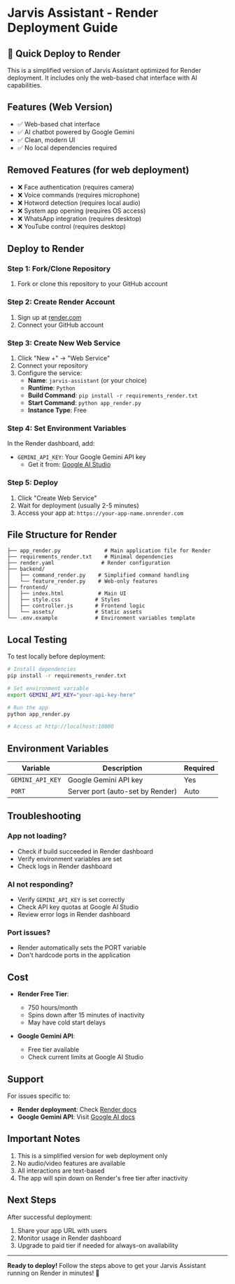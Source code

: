 # Jarvis Assistant - Render Deployment Guide

## 🚀 Quick Deploy to Render

This is a simplified version of Jarvis Assistant optimized for Render deployment. It includes only the web-based chat interface with AI capabilities.

## Features (Web Version)
- ✅ Web-based chat interface
- ✅ AI chatbot powered by Google Gemini
- ✅ Clean, modern UI
- ✅ No local dependencies required

## Removed Features (for web deployment)
- ❌ Face authentication (requires camera)
- ❌ Voice commands (requires microphone)
- ❌ Hotword detection (requires local audio)
- ❌ System app opening (requires OS access)
- ❌ WhatsApp integration (requires desktop)
- ❌ YouTube control (requires desktop)

## Deploy to Render

### Step 1: Fork/Clone Repository
1. Fork or clone this repository to your GitHub account

### Step 2: Create Render Account
1. Sign up at [render.com](https://render.com)
2. Connect your GitHub account

### Step 3: Create New Web Service
1. Click "New +" → "Web Service"
2. Connect your repository
3. Configure the service:
   - **Name**: `jarvis-assistant` (or your choice)
   - **Runtime**: `Python`
   - **Build Command**: `pip install -r requirements_render.txt`
   - **Start Command**: `python app_render.py`
   - **Instance Type**: Free

### Step 4: Set Environment Variables
In the Render dashboard, add:
- `GEMINI_API_KEY`: Your Google Gemini API key
  - Get it from: [Google AI Studio](https://makersuite.google.com/app/apikey)

### Step 5: Deploy
1. Click "Create Web Service"
2. Wait for deployment (usually 2-5 minutes)
3. Access your app at: `https://your-app-name.onrender.com`

## File Structure for Render

```
├── app_render.py              # Main application file for Render
├── requirements_render.txt    # Minimal dependencies
├── render.yaml               # Render configuration
├── backend/
│   ├── command_render.py    # Simplified command handling
│   └── feature_render.py    # Web-only features
├── frontend/
│   ├── index.html           # Main UI
│   ├── style.css           # Styles
│   ├── controller.js       # Frontend logic
│   └── assets/             # Static assets
└── .env.example            # Environment variables template
```

## Local Testing

To test locally before deployment:

```bash
# Install dependencies
pip install -r requirements_render.txt

# Set environment variable
export GEMINI_API_KEY="your-api-key-here"

# Run the app
python app_render.py

# Access at http://localhost:10000
```

## Environment Variables

| Variable | Description | Required |
|----------|-------------|----------|
| `GEMINI_API_KEY` | Google Gemini API key | Yes |
| `PORT` | Server port (auto-set by Render) | Auto |

## Troubleshooting

### App not loading?
- Check if build succeeded in Render dashboard
- Verify environment variables are set
- Check logs in Render dashboard

### AI not responding?
- Verify `GEMINI_API_KEY` is set correctly
- Check API key quotas at Google AI Studio
- Review error logs in Render dashboard

### Port issues?
- Render automatically sets the PORT variable
- Don't hardcode ports in the application

## Cost

- **Render Free Tier**: 
  - 750 hours/month
  - Spins down after 15 minutes of inactivity
  - May have cold start delays

- **Google Gemini API**:
  - Free tier available
  - Check current limits at Google AI Studio

## Support

For issues specific to:
- **Render deployment**: Check [Render docs](https://render.com/docs)
- **Google Gemini API**: Visit [Google AI docs](https://ai.google.dev/docs)

## Important Notes

1. This is a simplified version for web deployment only
2. No audio/video features are available
3. All interactions are text-based
4. The app will spin down on Render's free tier after inactivity

## Next Steps

After successful deployment:
1. Share your app URL with users
2. Monitor usage in Render dashboard
3. Upgrade to paid tier if needed for always-on availability

---

**Ready to deploy!** Follow the steps above to get your Jarvis Assistant running on Render in minutes! 🎉